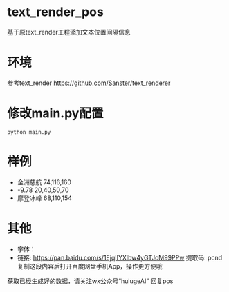# text_render_pos
基于原text_render工程添加文本位置间隔信息

# 环境
参考text_render
https://github.com/Sanster/text_renderer

# 修改main.py配置  
```python main.py```

# 样例
-	金洲慈航	74,116,160
-  -9.78	20,40,50,70
- 摩登冰峰	68,110,154

# 其他
- 字体：
- 链接: https://pan.baidu.com/s/1EjqIIYXlbw4yGTJoM99PPw 提取码: pcnd 复制这段内容后打开百度网盘手机App，操作更方便哦

获取已经生成好的数据，请关注wx公众号“hulugeAI” 回复pos

